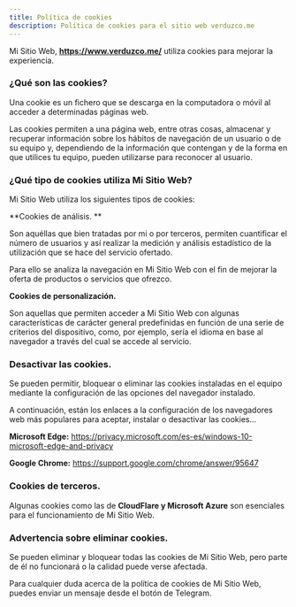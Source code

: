 ```yaml
---
title: Política de cookies
description: Política de cookies para el sitio web verduzco.me
---
```


Mi Sitio Web, **https://www.verduzco.me/** utiliza cookies para mejorar la experiencia.  

### ¿Qué son las cookies?  

Una cookie es un fichero que se descarga en la computadora o móvil al acceder a determinadas páginas web.  

Las cookies permiten a una página web, entre otras cosas, almacenar y recuperar información sobre los hábitos de navegación de un usuario o de su equipo y, dependiendo de la información que contengan y de la forma en que utilices tu equipo, pueden utilizarse para reconocer al usuario.  

### ¿Qué tipo de cookies utiliza Mi Sitio Web?  

Mi Sitio Web utiliza los siguientes tipos de cookies:  

**Cookies de análisis. ** 

Son aquéllas que bien tratadas por mi o por terceros, permiten cuantificar el número de usuarios y así realizar la medición y análisis estadístico de la utilización que se hace del servicio ofertado.  

Para ello se analiza la navegación en Mi Sitio Web con el fin de mejorar la oferta de productos o servicios que ofrezco.  

**Cookies de personalización.**  

Son aquellas que permiten acceder a Mi Sitio Web con algunas características de carácter general predefinidas en función de una serie de criterios del dispositivo, como, por ejemplo, sería el idioma en base al navegador a través del cual se accede al servicio.  

### Desactivar las cookies.  

Se pueden permitir, bloquear o eliminar las cookies instaladas en el equipo mediante la configuración de las opciones del navegador instalado.  

A continuación, están los enlaces a la configuración de los navegadores web más populares para aceptar, instalar o desactivar las cookies...  

**Microsoft Edge:** https://privacy.microsoft.com/es-es/windows-10-microsoft-edge-and-privacy  

**Google Chrome:** https://support.google.com/chrome/answer/95647  

### Cookies de terceros.

Algunas cookies como las de **CloudFlare y Microsoft Azure** son esenciales para el funcionamiento de Mi Sitio Web. 

### Advertencia sobre eliminar cookies.  

Se pueden eliminar y bloquear todas las cookies de Mi Sitio Web, pero parte de él no funcionará o la calidad puede verse afectada.  

Para cualquier duda acerca de la política de cookies de Mi Sitio Web, puedes enviar un mensaje desde el botón de Telegram. 